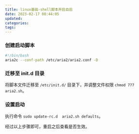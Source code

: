 ```yaml
---
title: linux基础-shell脚本开启自启
date: 2023-02-17 08:44:05
updated:
categories:
tags:
---
```


### 创建启动脚本
```sh
#!/bin/bash
aria2c --conf-path /etc/aria2/aria2.conf -D
```
### 迁移至 init.d 目录
将脚本文件迁移至 `/etc/init.d/` 目录下，并调整文件权限 `chmod 777 aria2.sh`。

### 设置启动
执行命令 `sudo update-rc.d  aria2.sh defaults`。

经过以上步骤即可，重启之后查看是否生效。
